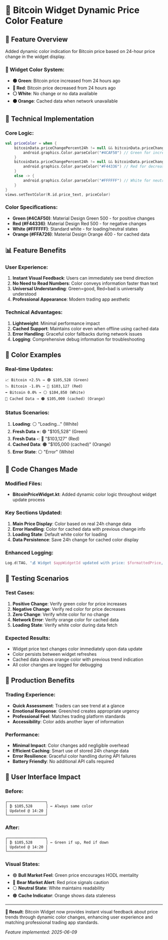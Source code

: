 # 🎨 Bitcoin Widget Dynamic Price Color Feature

## 🎯 Feature Overview
Added dynamic color indication for Bitcoin price based on 24-hour price change in the widget display.

### 📱 Widget Color System:
- **🟢 Green**: Bitcoin price increased from 24 hours ago
- **🔴 Red**: Bitcoin price decreased from 24 hours ago  
- **⚪ White**: No change or no data available
- **🟠 Orange**: Cached data when network unavailable

## 🔧 Technical Implementation

### Core Logic:
```kotlin
val priceColor = when {
    bitcoinData.priceChangePercent24h != null && bitcoinData.priceChangePercent24h > 0 -> {
        android.graphics.Color.parseColor("#4CAF50") // Green for increase
    }
    bitcoinData.priceChangePercent24h != null && bitcoinData.priceChangePercent24h < 0 -> {
        android.graphics.Color.parseColor("#F44336") // Red for decrease
    }
    else -> {
        android.graphics.Color.parseColor("#FFFFFF") // White for neutral/no data
    }
}
views.setTextColor(R.id.price_text, priceColor)
```

### Color Specifications:
- **Green (#4CAF50)**: Material Design Green 500 - for positive changes
- **Red (#F44336)**: Material Design Red 500 - for negative changes
- **White (#FFFFFF)**: Standard white - for loading/neutral states
- **Orange (#FFA726)**: Material Design Orange 400 - for cached data

## 📊 Feature Benefits

### User Experience:
1. **Instant Visual Feedback**: Users can immediately see trend direction
2. **No Need to Read Numbers**: Color conveys information faster than text
3. **Universal Understanding**: Green=good, Red=bad is universally understood
4. **Professional Appearance**: Modern trading app aesthetic

### Technical Advantages:
1. **Lightweight**: Minimal performance impact
2. **Cached Support**: Maintains color even when offline using cached data
3. **Error Handling**: Graceful color fallbacks during network issues
4. **Logging**: Comprehensive debug information for troubleshooting

## 🎨 Color Examples

### Real-time Updates:
```
📈 Bitcoin +2.5% → 🟢 $105,528 (Green)
📉 Bitcoin -1.8% → 🔴 $103,127 (Red)
➡️ Bitcoin 0.0% → ⚪ $104,850 (White)
📱 Cached Data → 🟠 $105,000 (cached) (Orange)
```

### Status Scenarios:
1. **Loading**: ⚪ "Loading..." (White)
2. **Fresh Data +**: 🟢 "$105,528" (Green)
3. **Fresh Data -**: 🔴 "$103,127" (Red)
4. **Cached Data**: 🟠 "$105,000 (cached)" (Orange)
5. **Error State**: ⚪ "Error" (White)

## 📝 Code Changes Made

### Modified Files:
- **BitcoinPriceWidget.kt**: Added dynamic color logic throughout widget update process

### Key Sections Updated:
1. **Main Price Display**: Color based on real 24h change data
2. **Error Handling**: Color for cached data with previous change info
3. **Loading State**: Default white color for loading
4. **Data Persistence**: Save 24h change for cached color display

### Enhanced Logging:
```kotlin
Log.d(TAG, "💰 Widget $appWidgetId updated with price: $formattedPrice, 24h change: ${bitcoinData.priceChangePercent24h}%, color: ${colorName}")
```

## 🧪 Testing Scenarios

### Test Cases:
1. **Positive Change**: Verify green color for price increases
2. **Negative Change**: Verify red color for price decreases
3. **Zero Change**: Verify white color for no change
4. **Network Error**: Verify orange color for cached data
5. **Loading State**: Verify white color during data fetch

### Expected Results:
- Widget price text changes color immediately upon data update
- Color persists between widget refreshes
- Cached data shows orange color with previous trend indication
- All color changes are logged for debugging

## 🚀 Production Benefits

### Trading Experience:
- **Quick Assessment**: Traders can see trend at a glance
- **Emotional Response**: Green/red creates appropriate urgency
- **Professional Feel**: Matches trading platform standards
- **Accessibility**: Color adds another layer of information

### Performance:
- **Minimal Impact**: Color changes add negligible overhead
- **Efficient Caching**: Smart use of stored 24h change data
- **Error Resilience**: Graceful color handling during API failures
- **Battery Friendly**: No additional API calls required

## 📱 User Interface Impact

### Before:
```
┌─────────────────┐
│ ₿ $105,528      │ ← Always same color
│ Updated @ 14:20 │
└─────────────────┘
```

### After:
```
┌─────────────────┐
│ ₿ $105,528      │ ← Green if up, Red if down
│ Updated @ 14:20 │
└─────────────────┘
```

### Visual States:
- 🟢 **Bull Market Feel**: Green price encourages HODL mentality
- 🔴 **Bear Market Alert**: Red price signals caution
- ⚪ **Neutral State**: White maintains readability
- 🟠 **Cache Indicator**: Orange shows data staleness

---

**🎨 Result**: Bitcoin Widget now provides instant visual feedback about price trends through dynamic color changes, enhancing user experience and matching professional trading app standards.

*Feature implemented: 2025-06-09*
